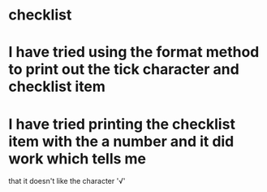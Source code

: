 # checklist
# I have tried using the format method to print out the tick character and checklist item
# I have tried printing the checklist item with the a number and it did work which tells me
   that it doesn't like the character '√'
